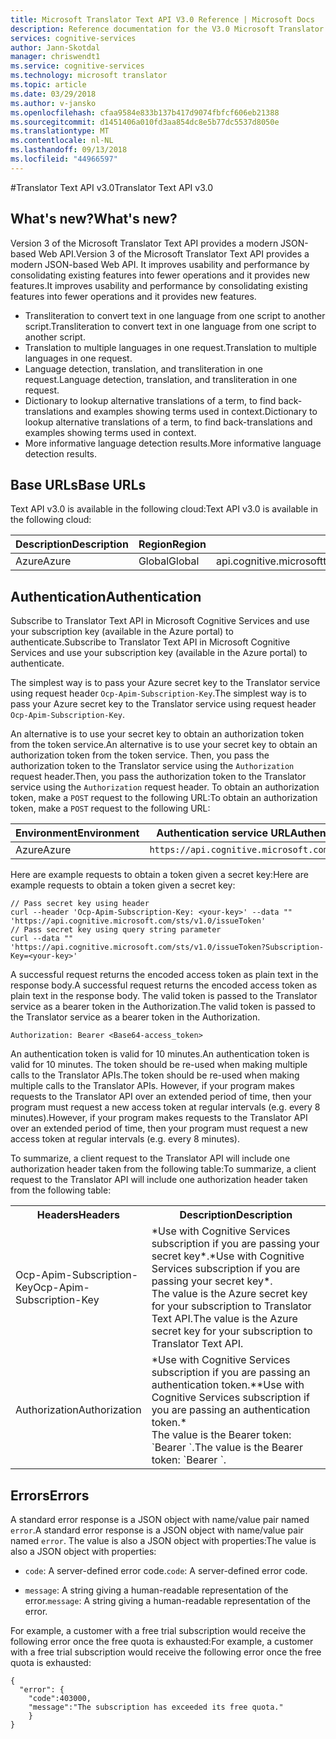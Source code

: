 ```yaml
---
title: Microsoft Translator Text API V3.0 Reference | Microsoft Docs
description: Reference documentation for the V3.0 Microsoft Translator Text API.
services: cognitive-services
author: Jann-Skotdal
manager: chriswendt1
ms.service: cognitive-services
ms.technology: microsoft translator
ms.topic: article
ms.date: 03/29/2018
ms.author: v-jansko
ms.openlocfilehash: cfaa9584e833b137b417d9074fbfcf606eb21388
ms.sourcegitcommit: d1451406a010fd3aa854dc8e5b77dc5537d8050e
ms.translationtype: MT
ms.contentlocale: nl-NL
ms.lasthandoff: 09/13/2018
ms.locfileid: "44966597"
---
```

#<a name="translator-text-api-v30"></a><span data-ttu-id="74f69-103">Translator Text API v3.0</span><span class="sxs-lookup"><span data-stu-id="74f69-103">Translator Text API v3.0</span></span>

## <a name="whats-new"></a><span data-ttu-id="74f69-104">What's new?</span><span class="sxs-lookup"><span data-stu-id="74f69-104">What's new?</span></span>

<span data-ttu-id="74f69-105">Version 3 of the Microsoft Translator Text API provides a modern JSON-based Web API.</span><span class="sxs-lookup"><span data-stu-id="74f69-105">Version 3 of the Microsoft Translator Text API provides a modern JSON-based Web API.</span></span> <span data-ttu-id="74f69-106">It improves usability and performance by consolidating existing features into fewer operations and it provides new features.</span><span class="sxs-lookup"><span data-stu-id="74f69-106">It improves usability and performance by consolidating existing features into fewer operations and it provides new features.</span></span>

 * <span data-ttu-id="74f69-107">Transliteration to convert text in one language from one script to another script.</span><span class="sxs-lookup"><span data-stu-id="74f69-107">Transliteration to convert text in one language from one script to another script.</span></span>
 * <span data-ttu-id="74f69-108">Translation to multiple languages in one request.</span><span class="sxs-lookup"><span data-stu-id="74f69-108">Translation to multiple languages in one request.</span></span>
 * <span data-ttu-id="74f69-109">Language detection, translation, and transliteration in one request.</span><span class="sxs-lookup"><span data-stu-id="74f69-109">Language detection, translation, and transliteration in one request.</span></span>
 * <span data-ttu-id="74f69-110">Dictionary to lookup alternative translations of a term, to find back-translations and examples showing terms used in context.</span><span class="sxs-lookup"><span data-stu-id="74f69-110">Dictionary to lookup alternative translations of a term, to find back-translations and examples showing terms used in context.</span></span>
 * <span data-ttu-id="74f69-111">More informative language detection results.</span><span class="sxs-lookup"><span data-stu-id="74f69-111">More informative language detection results.</span></span>

## <a name="base-urls"></a><span data-ttu-id="74f69-112">Base URLs</span><span class="sxs-lookup"><span data-stu-id="74f69-112">Base URLs</span></span>

<span data-ttu-id="74f69-113">Text API v3.0 is available in the following cloud:</span><span class="sxs-lookup"><span data-stu-id="74f69-113">Text API v3.0 is available in the following cloud:</span></span>

| <span data-ttu-id="74f69-114">Description</span><span class="sxs-lookup"><span data-stu-id="74f69-114">Description</span></span> | <span data-ttu-id="74f69-115">Region</span><span class="sxs-lookup"><span data-stu-id="74f69-115">Region</span></span> | <span data-ttu-id="74f69-116">Base URL</span><span class="sxs-lookup"><span data-stu-id="74f69-116">Base URL</span></span>                                        |
|-------------|--------|-------------------------------------------------|
| <span data-ttu-id="74f69-117">Azure</span><span class="sxs-lookup"><span data-stu-id="74f69-117">Azure</span></span>       | <span data-ttu-id="74f69-118">Global</span><span class="sxs-lookup"><span data-stu-id="74f69-118">Global</span></span> | <span data-ttu-id="74f69-119">api.cognitive.microsofttranslator.com</span><span class="sxs-lookup"><span data-stu-id="74f69-119">api.cognitive.microsofttranslator.com</span></span>           |


## <a name="authentication"></a><span data-ttu-id="74f69-120">Authentication</span><span class="sxs-lookup"><span data-stu-id="74f69-120">Authentication</span></span>

<span data-ttu-id="74f69-121">Subscribe to Translator Text API in Microsoft Cognitive Services and use your subscription key (available in the Azure portal) to authenticate.</span><span class="sxs-lookup"><span data-stu-id="74f69-121">Subscribe to Translator Text API in Microsoft Cognitive Services and use your subscription key (available in the Azure portal) to authenticate.</span></span> 

<span data-ttu-id="74f69-122">The simplest way is to pass your Azure secret key to the Translator service using request header `Ocp-Apim-Subscription-Key`.</span><span class="sxs-lookup"><span data-stu-id="74f69-122">The simplest way is to pass your Azure secret key to the Translator service using request header `Ocp-Apim-Subscription-Key`.</span></span>

<span data-ttu-id="74f69-123">An alternative is to use your secret key to obtain an authorization token from the token service.</span><span class="sxs-lookup"><span data-stu-id="74f69-123">An alternative is to use your secret key to obtain an authorization token from the token service.</span></span> <span data-ttu-id="74f69-124">Then, you pass the authorization token to the Translator service using the `Authorization` request header.</span><span class="sxs-lookup"><span data-stu-id="74f69-124">Then, you pass the authorization token to the Translator service using the `Authorization` request header.</span></span> <span data-ttu-id="74f69-125">To obtain an authorization token, make a `POST` request to the following URL:</span><span class="sxs-lookup"><span data-stu-id="74f69-125">To obtain an authorization token, make a `POST` request to the following URL:</span></span>

| <span data-ttu-id="74f69-126">Environment</span><span class="sxs-lookup"><span data-stu-id="74f69-126">Environment</span></span>     | <span data-ttu-id="74f69-127">Authentication service URL</span><span class="sxs-lookup"><span data-stu-id="74f69-127">Authentication service URL</span></span>                                |
|-----------------|-----------------------------------------------------------|
| <span data-ttu-id="74f69-128">Azure</span><span class="sxs-lookup"><span data-stu-id="74f69-128">Azure</span></span>           | `https://api.cognitive.microsoft.com/sts/v1.0/issueToken` |

<span data-ttu-id="74f69-129">Here are example requests to obtain a token given a secret key:</span><span class="sxs-lookup"><span data-stu-id="74f69-129">Here are example requests to obtain a token given a secret key:</span></span>

```
// Pass secret key using header
curl --header 'Ocp-Apim-Subscription-Key: <your-key>' --data "" 'https://api.cognitive.microsoft.com/sts/v1.0/issueToken'
// Pass secret key using query string parameter
curl --data "" 'https://api.cognitive.microsoft.com/sts/v1.0/issueToken?Subscription-Key=<your-key>'
```

<span data-ttu-id="74f69-130">A successful request returns the encoded access token as plain text in the response body.</span><span class="sxs-lookup"><span data-stu-id="74f69-130">A successful request returns the encoded access token as plain text in the response body.</span></span> <span data-ttu-id="74f69-131">The valid token is passed to the Translator service as a bearer token in the Authorization.</span><span class="sxs-lookup"><span data-stu-id="74f69-131">The valid token is passed to the Translator service as a bearer token in the Authorization.</span></span>

```
Authorization: Bearer <Base64-access_token>
```

<span data-ttu-id="74f69-132">An authentication token is valid for 10 minutes.</span><span class="sxs-lookup"><span data-stu-id="74f69-132">An authentication token is valid for 10 minutes.</span></span> <span data-ttu-id="74f69-133">The token should be re-used when making multiple calls to the Translator APIs.</span><span class="sxs-lookup"><span data-stu-id="74f69-133">The token should be re-used when making multiple calls to the Translator APIs.</span></span> <span data-ttu-id="74f69-134">However, if your program makes requests to the Translator API over an extended period of time, then your program must request a new access token at regular intervals (e.g. every 8 minutes).</span><span class="sxs-lookup"><span data-stu-id="74f69-134">However, if your program makes requests to the Translator API over an extended period of time, then your program must request a new access token at regular intervals (e.g. every 8 minutes).</span></span>

<span data-ttu-id="74f69-135">To summarize, a client request to the Translator API will include one authorization header taken from the following table:</span><span class="sxs-lookup"><span data-stu-id="74f69-135">To summarize, a client request to the Translator API will include one authorization header taken from the following table:</span></span>

<table width="100%">
  <th width="30%"><span data-ttu-id="74f69-136">Headers</span><span class="sxs-lookup"><span data-stu-id="74f69-136">Headers</span></span></th>
  <th><span data-ttu-id="74f69-137">Description</span><span class="sxs-lookup"><span data-stu-id="74f69-137">Description</span></span></th>
  <tr>
    <td><span data-ttu-id="74f69-138">Ocp-Apim-Subscription-Key</span><span class="sxs-lookup"><span data-stu-id="74f69-138">Ocp-Apim-Subscription-Key</span></span></td>
    <td><span data-ttu-id="74f69-139">*Use with Cognitive Services subscription if you are passing your secret key*.</span><span class="sxs-lookup"><span data-stu-id="74f69-139">*Use with Cognitive Services subscription if you are passing your secret key*.</span></span><br/><span data-ttu-id="74f69-140">The value is the Azure secret key for your subscription to Translator Text API.</span><span class="sxs-lookup"><span data-stu-id="74f69-140">The value is the Azure secret key for your subscription to Translator Text API.</span></span></td>
  </tr>
  <tr>
    <td><span data-ttu-id="74f69-141">Authorization</span><span class="sxs-lookup"><span data-stu-id="74f69-141">Authorization</span></span></td>
    <td><span data-ttu-id="74f69-142">*Use with Cognitive Services subscription if you are passing an authentication token.*</span><span class="sxs-lookup"><span data-stu-id="74f69-142">*Use with Cognitive Services subscription if you are passing an authentication token.*</span></span><br/><span data-ttu-id="74f69-143">The value is the Bearer token: `Bearer <token>`.</span><span class="sxs-lookup"><span data-stu-id="74f69-143">The value is the Bearer token: `Bearer <token>`.</span></span></td>
  </tr>
</table> 

## <a name="errors"></a><span data-ttu-id="74f69-144">Errors</span><span class="sxs-lookup"><span data-stu-id="74f69-144">Errors</span></span>

<span data-ttu-id="74f69-145">A standard error response is a JSON object with name/value pair named `error`.</span><span class="sxs-lookup"><span data-stu-id="74f69-145">A standard error response is a JSON object with name/value pair named `error`.</span></span> <span data-ttu-id="74f69-146">The value is also a JSON object with properties:</span><span class="sxs-lookup"><span data-stu-id="74f69-146">The value is also a JSON object with properties:</span></span>

  * <span data-ttu-id="74f69-147">`code`: A server-defined error code.</span><span class="sxs-lookup"><span data-stu-id="74f69-147">`code`: A server-defined error code.</span></span>

  * <span data-ttu-id="74f69-148">`message`: A string giving a human-readable representation of the error.</span><span class="sxs-lookup"><span data-stu-id="74f69-148">`message`: A string giving a human-readable representation of the error.</span></span>

<span data-ttu-id="74f69-149">For example, a customer with a free trial subscription would receive the following error once the free quota is exhausted:</span><span class="sxs-lookup"><span data-stu-id="74f69-149">For example, a customer with a free trial subscription would receive the following error once the free quota is exhausted:</span></span>

```
{
  "error": {
    "code":403000,
    "message":"The subscription has exceeded its free quota."
    }
}
```
